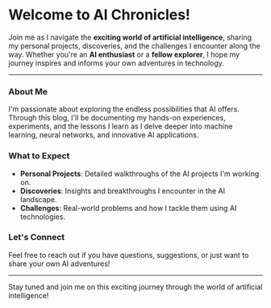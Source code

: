 # Welcome to AI Chronicles!

Join me as I navigate the **exciting world of artificial intelligence**, sharing my personal projects, discoveries, and the challenges I encounter along the way. Whether you're an **AI enthusiast** or a **fellow explorer**, I hope my journey inspires and informs your own adventures in technology.

---

### About Me

I'm passionate about exploring the endless possibilities that AI offers. Through this blog, I'll be documenting my hands-on experiences, experiments, and the lessons I learn as I delve deeper into machine learning, neural networks, and innovative AI applications.

### What to Expect

- **Personal Projects**: Detailed walkthroughs of the AI projects I'm working on.
- **Discoveries**: Insights and breakthroughs I encounter in the AI landscape.
- **Challenges**: Real-world problems and how I tackle them using AI technologies.

### Let's Connect

Feel free to reach out if you have questions, suggestions, or just want to share your own AI adventures!

---

Stay tuned and join me on this exciting journey through the world of artificial intelligence!


